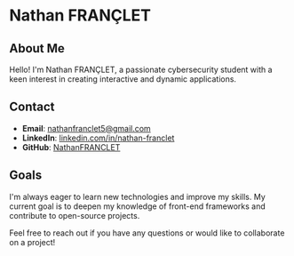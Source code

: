 
# Nathan FRANÇLET

## About Me
Hello! I'm Nathan FRANÇLET, a passionate cybersecurity student with a keen interest in creating interactive and dynamic applications.

## Contact
- **Email**: [nathanfranclet5@gmail.com](mailto:nathanfranclet5@gmail.com)
- **LinkedIn**: [linkedin.com/in/nathan-franclet](https://www.linkedin.com/in/nathan-franclet/)
- **GitHub**: [NathanFRANCLET](https://github.com/NathanFRANCLET)

## Goals
I'm always eager to learn new technologies and improve my skills. My current goal is to deepen my knowledge of front-end frameworks and contribute to open-source projects.

Feel free to reach out if you have any questions or would like to collaborate on a project!
